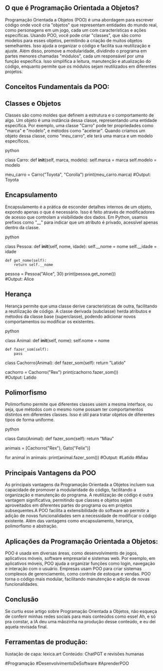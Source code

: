 ## O que é Programação Orientada a Objetos?
Programação Orientada a Objetos (POO) é uma abordagem para escrever código onde você cria "objetos" que representam entidades do mundo real, como personagens em um jogo, cada um com características e ações específicas. Usando POO, você pode criar "classes", que são como modelos para esses objetos, permitindo a criação de muitos objetos semelhantes. Isso ajuda a organizar o código e facilita sua reutilização e ajuste. Além disso, promove a modularidade, dividindo o programa em partes menores chamadas "módulos", cada um responsável por uma função específica. Isso simplifica a leitura, manutenção e atualização do código, enquanto permite que os módulos sejam reutilizados em diferentes projetos.

## Conceitos Fundamentais da POO:

## Classes e Objetos
Classes são como moldes que definem a estrutura e o comportamento de algo. Um objeto é uma instância dessa classe, representando uma entidade específica. Por exemplo, uma classe "Carro" pode ter propriedades como "marca" e "modelo", e métodos como "acelerar". Quando criamos um objeto dessa classe, como "meu_carro", ele terá uma marca e um modelo específicos.

python

class Carro:
    def __init__(self, marca, modelo):
        self.marca = marca
        self.modelo = modelo

meu_carro = Carro("Toyota", "Corolla")
print(meu_carro.marca) 
 #Output: Toyota

## Encapsulamento
Encapsulamento é a prática de esconder detalhes internos de um objeto, expondo apenas o que é necessário. Isso é feito através de modificadores de acesso que controlam a visibilidade dos dados. Em Python, usamos prefixos como "__" para indicar que um atributo é privado, acessível apenas dentro da classe.

python

class Pessoa:
    def __init__(self, nome, idade):
        self.__nome = nome
        self.__idade = idade

    def get_nome(self):
        return self.__nome

pessoa = Pessoa("Alice", 30)
print(pessoa.get_nome())  
#Output: Alice

## Herança
Herança permite que uma classe derive características de outra, facilitando a reutilização de código. A classe derivada (subclasse) herda atributos e métodos da classe base (superclasse), podendo adicionar novos comportamentos ou modificar os existentes.

python

class Animal:
    def __init__(self, nome):
        self.nome = nome

    def fazer_som(self):
        pass

class Cachorro(Animal):
    def fazer_som(self):
        return "Latido"

cachorro = Cachorro("Rex")
print(cachorro.fazer_som())  
#Output: Latido

## Polimorfismo
Polimorfismo permite que diferentes classes usem a mesma interface, ou seja, que métodos com o mesmo nome possam ter comportamentos distintos em diferentes classes. Isso é útil para tratar objetos de diferentes tipos de forma uniforme.

python

class Gato(Animal):
    def fazer_som(self):
        return "Miau"

animais = [Cachorro("Rex"), Gato("Felix")]

for animal in animais:
    print(animal.fazer_som())
#Output: 
#Latido
#Miau

## Principais Vantagens da POO
As principais vantagens da Programação Orientada a Objetos incluem sua capacidade de promover a modularidade do código, facilitando a organização e manutenção do programa. A reutilização de código é outra vantagem significativa, permitindo que classes e objetos sejam aproveitados em diferentes partes do programa ou em projetos subsequentes.A POO facilita a extensibilidade do software ao permitir a adição de novas funcionalidades sem a necessidade de modificar o código existente. Além das vantagens como encapsulamento, herança, polimorfismo e abstração.

## Aplicações da Programação Orientada a Objetos:
POO é usada em diversas áreas, como desenvolvimento de jogos, aplicativos móveis, software empresarial e sistemas web. Por exemplo, em  aplicativos móveis, POO ajuda a organizar funções como login, navegação e interação com o usuário. Empresas usam POO para criar sistemas complexos de gerenciamento, como controle de estoque e vendas. POO torna o código mais modular, facilitando manutenção e adição de novas funcionalidades.

## Conclusão
Se curtiu esse artigo sobre Programação Orientada a Objetos, não esqueça de conferir minhas redes sociais para mais conteúdos como esse! Ah, e só pra constar, a IA deu uma mãozinha na produção desse conteúdo, e eu dei aquela revisada final.

## Ferramentas de produção:
Ilustação de capa: lexica.art
Conteúdo: ChatPGT e revisões humanas

#Programação #DesenvolvimentoDeSoftware #AprenderPOO